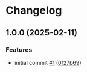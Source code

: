 # Changelog

## 1.0.0 (2025-02-11)


### Features

* initial commit [#1](https://github.com/daniyel/nestjs-request-deduplication/issues/1) ([0f27b69](https://github.com/daniyel/nestjs-request-deduplication/commit/0f27b6934050875c360e2055eaa27ae00d1c702e))
